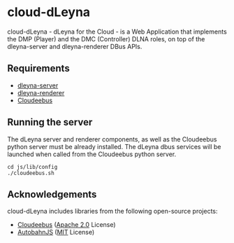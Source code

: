 
cloud-dLeyna
============

cloud-dLeyna - dLeyna for the Cloud - is a Web Application that implements
the DMP (Player) and the DMC (Controller) DLNA roles, on top of the 
dleyna-server and dleyna-renderer DBus APIs.


Requirements
------------

  * [dleyna-server](https://github.com/01org/dleyna-server)
  * [dleyna-renderer](https://github.com/01org/dleyna-renderer)
  * [Cloudeebus](https://github.com/01org/cloudeebus)


Running the server
------------------

The dLeyna server and renderer components, as well as the
Cloudeebus python server must be already installed. The dLeyna dbus services
will be launched when called from the Cloudeebus python server.

	cd js/lib/config
	./cloudeebus.sh


Acknowledgements
----------------

cloud-dLeyna includes libraries from the following open-source projects:

  * [Cloudeebus](https://github.com/01org/cloudeebus) ([Apache 2.0](http://opensource.org/licenses/Apache-2.0) License)
  * [AutobahnJS](http://autobahn.ws/js) ([MIT](http://opensource.org/licenses/MIT) License)
